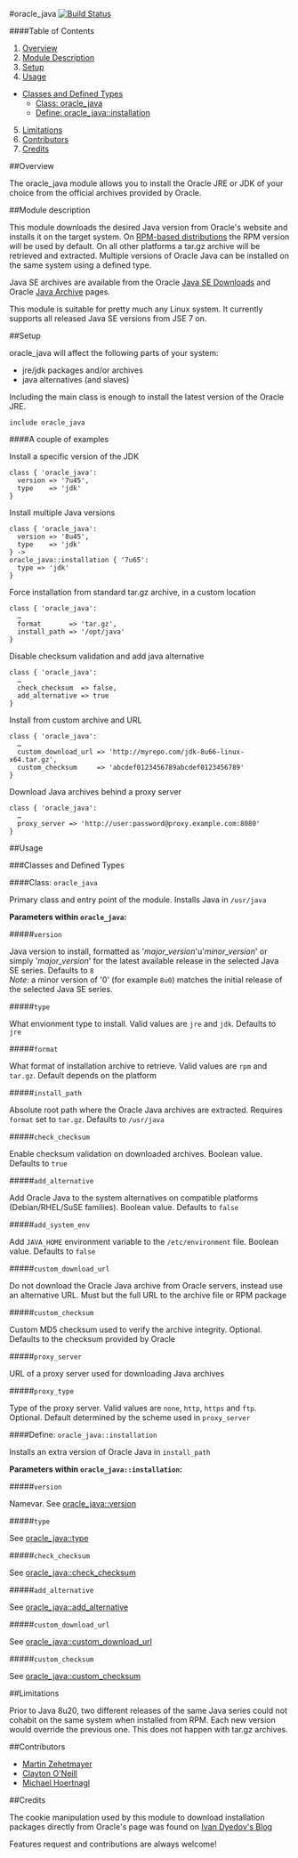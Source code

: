 #oracle_java
[![Build Status](https://travis-ci.org/antoineco/aco-oracle_java.svg?branch=master)](https://travis-ci.org/antoineco/aco-oracle_java)

####Table of Contents

1. [Overview](#overview)
2. [Module Description](#module-description)
3. [Setup](#setup)
4. [Usage](#usage)
  * [Classes and Defined Types](#classes-and-defined-types)
    * [Class: oracle_java](#class-oracle_java)
    * [Define: oracle_java::installation](#define-oracle_javainstallation)
5. [Limitations](#limitations)
6. [Contributors](#contributors)
7. [Credits](#credits)

##Overview

The oracle_java module allows you to install the Oracle JRE or JDK of your choice from the official archives provided by Oracle.

##Module description

This module downloads the desired Java version from Oracle's website and installs it on the target system. On [RPM-based distributions](http://en.wikipedia.org/wiki/List_of_Linux_distributions#RPM-based) the RPM version will be used by default. On all other platforms a tar.gz archive will be retrieved and extracted. Multiple versions of Oracle Java can be installed on the same system using a defined type.

Java SE archives are available from the Oracle [Java SE Downloads](http://www.oracle.com/technetwork/java/javase/downloads/index.html) and Oracle [Java Archive](http://www.oracle.com/technetwork/java/archive-139210.html) pages.

This module is suitable for pretty much any Linux system. It currently supports all released Java SE versions from JSE 7 on.

##Setup

oracle_java will affect the following parts of your system:

* jre/jdk packages and/or archives
* java alternatives (and slaves)

Including the main class is enough to install the latest version of the Oracle JRE.

```puppet
include oracle_java
```

####A couple of examples

Install a specific version of the JDK

```puppet
class { 'oracle_java':
  version => '7u45',
  type    => 'jdk'
}
```

Install multiple Java versions

```puppet
class { 'oracle_java':
  version => '8u45',
  type    => 'jdk'
} ->
oracle_java::installation { '7u65':
  type => 'jdk'
}
```

Force installation from standard tar.gz archive, in a custom location

```puppet
class { 'oracle_java':
  …
  format       => 'tar.gz',
  install_path => '/opt/java'
}
```

Disable checksum validation and add java alternative

```puppet
class { 'oracle_java':
  …
  check_checksum  => false,
  add_alternative => true
}
```

Install from custom archive and URL

```puppet
class { 'oracle_java':
  …
  custom_download_url => 'http://myrepo.com/jdk-8u66-linux-x64.tar.gz',
  custom_checksum     => 'abcdef0123456789abcdef0123456789'
}
```

Download Java archives behind a proxy server

```puppet
class { 'oracle_java':
  …
  proxy_server => 'http://user:password@proxy.example.com:8080'
}
```

##Usage

###Classes and Defined Types

####Class: `oracle_java`

Primary class and entry point of the module. Installs Java in `/usr/java`

**Parameters within `oracle_java`:**

#####`version`

Java version to install, formatted as '*major_version*'u'*minor_version*' or simply '*major_version*' for the latest available release in the selected Java SE series. Defaults to `8`  
*Note*: a minor version of '0' (for example `8u0`) matches the initial release of the selected Java SE series. 

#####`type`

What envionment type to install. Valid values are `jre` and `jdk`. Defaults to `jre`

#####`format`

What format of installation archive to retrieve. Valid values are `rpm` and `tar.gz`. Default depends on the platform

#####`install_path`

Absolute root path where the Oracle Java archives are extracted. Requires `format` set to `tar.gz`. Defaults to `/usr/java`

#####`check_checksum`

Enable checksum validation on downloaded archives. Boolean value. Defaults to `true`

#####`add_alternative`

Add Oracle Java to the system alternatives on compatible platforms (Debian/RHEL/SuSE families). Boolean value. Defaults to `false`

#####`add_system_env`

Add `JAVA_HOME` environment variable to the `/etc/environment` file. Boolean value. Defaults to `false`

#####`custom_download_url`

Do not download the Oracle Java archive from Oracle servers, instead use an alternative URL. Must but the full URL to the archive file or RPM package

#####`custom_checksum`

Custom MD5 checksum used to verify the archive integrity. Optional. Defaults to the checksum provided by Oracle

#####`proxy_server`

URL of a proxy server used for downloading Java archives

#####`proxy_type`

Type of the proxy server. Valid values are `none`, `http`, `https` and `ftp`. Optional. Default determined by the scheme used in `proxy_server`

####Define: `oracle_java::installation`

Installs an extra version of Oracle Java in `install_path`

**Parameters within `oracle_java::installation`:**

#####`version`

Namevar. See [oracle_java::version](#version)

#####`type`

See [oracle_java::type](#type)

#####`check_checksum`

See [oracle_java::check_checksum](#check_checksum)

#####`add_alternative`

See [oracle_java::add_alternative](#add_alternative)

#####`custom_download_url`

See [oracle_java::custom_download_url](#custom_download_url)

#####`custom_checksum`

See [oracle_java::custom_checksum](#custom_checksum)

##Limitations

Prior to Java 8u20, two different releases of the same Java series could not cohabit on the same system when installed from RPM. Each new version would override the previous one. This does not happen with tar.gz archives.

##Contributors

* [Martin Zehetmayer](https://github.com/angrox)
* [Clayton O'Neill](https://github.com/claytononeill)
* [Michael Hoertnagl](https://github.com/mtron)

##Credits

The cookie manipulation used by this module to download installation packages directly from Oracle's page was found on [Ivan Dyedov's Blog](https://ivan-site.com/2012/05/download-oracle-java-jre-jdk-using-a-script/)

Features request and contributions are always welcome!
